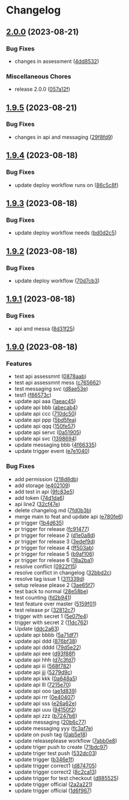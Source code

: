 # Changelog

## [2.0.0](https://github.com/Nitik-git/actionsGeneric/compare/v1.9.5...v2.0.0) (2023-08-21)


### Bug Fixes

* changes in assessment ([4dd8532](https://github.com/Nitik-git/actionsGeneric/commit/4dd8532b35adba92da661aa317185cbf4c811a70))


### Miscellaneous Chores

* release 2.0.0 ([057a12f](https://github.com/Nitik-git/actionsGeneric/commit/057a12f280b06b2e5e27822e6f5a26199e225595))

## [1.9.5](https://github.com/Nitik-git/actionsGeneric/compare/v1.9.4...v1.9.5) (2023-08-21)


### Bug Fixes

* changes in api and messaging ([29f8fd9](https://github.com/Nitik-git/actionsGeneric/commit/29f8fd9022b2a5b5171561b749c7342e1885bc3c))

## [1.9.4](https://github.com/Nitik-git/actionsGeneric/compare/v1.9.3...v1.9.4) (2023-08-18)


### Bug Fixes

* update deploy workflow runs on ([86c5c8f](https://github.com/Nitik-git/actionsGeneric/commit/86c5c8f5eb9cd405cac3b1ae1c0311a405800226))

## [1.9.3](https://github.com/Nitik-git/actionsGeneric/compare/v1.9.2...v1.9.3) (2023-08-18)


### Bug Fixes

* update deploy workflow needs ([bd0d2c5](https://github.com/Nitik-git/actionsGeneric/commit/bd0d2c54e40865ce44a6fd573497159fe92775c2))

## [1.9.2](https://github.com/Nitik-git/actionsGeneric/compare/v1.9.1...v1.9.2) (2023-08-18)


### Bug Fixes

* update deploy workflow ([70d7cb3](https://github.com/Nitik-git/actionsGeneric/commit/70d7cb3e39c745e7a6e441e07e3d966d778ee213))

## [1.9.1](https://github.com/Nitik-git/actionsGeneric/compare/v1.9.0...v1.9.1) (2023-08-18)


### Bug Fixes

* api and messa ([8d31f25](https://github.com/Nitik-git/actionsGeneric/commit/8d31f25490c0ea92624bc141fc306794ea6d30b5))

## [1.9.0](https://github.com/Nitik-git/actionsGeneric/compare/v1.8.12...v1.9.0) (2023-08-18)


### Features

* test api assessmnt ([0878aab](https://github.com/Nitik-git/actionsGeneric/commit/0878aabc7b64591320981d02b3c15e7b9e4a1146))
* test api assessmnt mess ([c765662](https://github.com/Nitik-git/actionsGeneric/commit/c765662b4f481c03029fb56fb2dc68a9d84cb670))
* test messaging svc ([d8ae53e](https://github.com/Nitik-git/actionsGeneric/commit/d8ae53ee9fb026ff1ab60854b4a4c175fedfe8a5))
* test1 ([f86573c](https://github.com/Nitik-git/actionsGeneric/commit/f86573c453353c7fd5f51aa2768cd976ff0efca4))
* update api aaa ([1aeac45](https://github.com/Nitik-git/actionsGeneric/commit/1aeac45ebf481cef662a865d2eb33946d96ee406))
* update api bbb ([abecab4](https://github.com/Nitik-git/actionsGeneric/commit/abecab410c1e39c8c19cb14cad16ce3368d505f3))
* update api ccc ([710dc50](https://github.com/Nitik-git/actionsGeneric/commit/710dc50b6900fa80560873e78b55bb832c12bc4d))
* update api ppp ([5bd5fea](https://github.com/Nitik-git/actionsGeneric/commit/5bd5fea60632d844b4b44bfb7eccf06aae9a49e0))
* update api qqq ([150fe57](https://github.com/Nitik-git/actionsGeneric/commit/150fe57ca1f42d21b140e8002c4d31128e863d0a))
* update api servc ([0a51905](https://github.com/Nitik-git/actionsGeneric/commit/0a51905fa75d7489d0224f170e870a7ad91b2409))
* update api svc ([1398694](https://github.com/Nitik-git/actionsGeneric/commit/1398694e239851ccc0163bbcbb3e57be5f010d54))
* update messaging bbb ([4f66335](https://github.com/Nitik-git/actionsGeneric/commit/4f66335346520e53f054cd81c9053f787d505367))
* update trigger event ([e7e1040](https://github.com/Nitik-git/actionsGeneric/commit/e7e1040b5d26185f224c5e6cc97804aeeff5d6c2))


### Bug Fixes

* add permission ([218d8db](https://github.com/Nitik-git/actionsGeneric/commit/218d8dbab0bc2a8a9a94eda7babf11214e874b27))
* add storage ([e402109](https://github.com/Nitik-git/actionsGeneric/commit/e4021097e6c175a49403756f8b8c8a6fd6b334f3))
* add test in api ([9fc83e5](https://github.com/Nitik-git/actionsGeneric/commit/9fc83e5354e4677f20bb3609438f45eb15b4548a))
* add token ([74d1da6](https://github.com/Nitik-git/actionsGeneric/commit/74d1da6f246fc1730e2428d7311ef5372d53cb54))
* api line2 ([32cf47e](https://github.com/Nitik-git/actionsGeneric/commit/32cf47edc64a284f2bcdabbfbee1c9eeb89a53c9))
* delete changelog.md ([7fd0b3b](https://github.com/Nitik-git/actionsGeneric/commit/7fd0b3b5c3c8bfe6d9ce4faab919da9834905a15))
* merge main to feat and update api ([e780fe6](https://github.com/Nitik-git/actionsGeneric/commit/e780fe636da78ed5f25e6f972096bd56b0161008))
* pr trigger ([1b4d635](https://github.com/Nitik-git/actionsGeneric/commit/1b4d63576af70aa767b0cb016fd742853df02e88))
* pr trigger for release ([fc91477](https://github.com/Nitik-git/actionsGeneric/commit/fc9147735b4717b85794b27e955f1e2a0f09d773))
* pr trigger for release 2 ([d1e0a8d](https://github.com/Nitik-git/actionsGeneric/commit/d1e0a8d7983a7af279c502f96cca418f61a9a71f))
* pr trigger for release 3 ([3edef9d](https://github.com/Nitik-git/actionsGeneric/commit/3edef9d1ae1aa289b0d9ce3e4b3f36db940d5539))
* pr trigger for release 4 ([ff503ab](https://github.com/Nitik-git/actionsGeneric/commit/ff503ab33a9a1998a0a8a8b85d9e2f9fbb0662c3))
* pr trigger for release 5 ([b9af106](https://github.com/Nitik-git/actionsGeneric/commit/b9af1069bd5af3711a93371f817b2830cc72004d))
* pr trigger for release 6 ([18a2ba1](https://github.com/Nitik-git/actionsGeneric/commit/18a2ba14d5434463db6d237708d8ba33b4db9e1a))
* resolve conflict ([0922f15](https://github.com/Nitik-git/actionsGeneric/commit/0922f15cfe5b556a9c110cf1b2beab51c5106e09))
* resolve conflict in changelog ([32bbd2c](https://github.com/Nitik-git/actionsGeneric/commit/32bbd2cd6e3bce7450470c1dd75273141cce15ba))
* resolve tag issue 1 ([311339d](https://github.com/Nitik-git/actionsGeneric/commit/311339dd773e62f4009043c642185b44991e5573))
* setup release please 2 ([3ae65f7](https://github.com/Nitik-git/actionsGeneric/commit/3ae65f7cd65a7e441e5a7c7d7250bf4d35cbb7f6))
* test back to normal ([28e58be](https://github.com/Nitik-git/actionsGeneric/commit/28e58be96f697106277e11adc24ba43174b62c51))
* test counting ([fd2b941](https://github.com/Nitik-git/actionsGeneric/commit/fd2b9415a89cd98fd53d375b38005df144adca9a))
* test feature over master ([5159f01](https://github.com/Nitik-git/actionsGeneric/commit/5159f0136a27ec147c74812d11dc35f88739c433))
* test release pr ([32812c7](https://github.com/Nitik-git/actionsGeneric/commit/32812c77fc11bbbd128b0c651a902c7cf599e832))
* trigger with secret 1 ([5e07fe4](https://github.com/Nitik-git/actionsGeneric/commit/5e07fe44af4dbf11390b0a7cd2af0eb12ecb5220))
* trigger with secret 2 ([11dc762](https://github.com/Nitik-git/actionsGeneric/commit/11dc762679d3405c1fae1a9ae38b523dde8c071c))
* Update ([ddc2a63](https://github.com/Nitik-git/actionsGeneric/commit/ddc2a6330ba73419411498df6781651fa42afe11))
* update api bbbb ([5a71df7](https://github.com/Nitik-git/actionsGeneric/commit/5a71df7aadd9862d72b3d2b2ee3f873d56823136))
* update api ddd ([876bf38](https://github.com/Nitik-git/actionsGeneric/commit/876bf381ff7b5b68679c019b946f39c2efea1369))
* update api dddd ([79d5e22](https://github.com/Nitik-git/actionsGeneric/commit/79d5e2252cad1c9b085f5952295051584132ccb9))
* update api eee ([d93f88f](https://github.com/Nitik-git/actionsGeneric/commit/d93f88f34f47c5beedb72bae8199c5b37a1a61c1))
* update api hhh ([d7c3fd7](https://github.com/Nitik-git/actionsGeneric/commit/d7c3fd78796d849313075082861180f7f08988d8))
* update api iii ([568f782](https://github.com/Nitik-git/actionsGeneric/commit/568f7824c86dd08163635db24c087fa5c4bdd91b))
* update api jjj ([5279d9c](https://github.com/Nitik-git/actionsGeneric/commit/5279d9ccf8558e2cb9cd656b12f1dfa513c7b676))
* update api kkk ([0a648a5](https://github.com/Nitik-git/actionsGeneric/commit/0a648a501706891859b6607032691fd8b46f2180))
* update api lll ([7215e70](https://github.com/Nitik-git/actionsGeneric/commit/7215e701bc08c95d4645c943eb314ddffa17e9f5))
* update api ooo ([ae1d839](https://github.com/Nitik-git/actionsGeneric/commit/ae1d8395f13b163d4a648616c345a4e3956b6c23))
* update api rrr ([0e40407](https://github.com/Nitik-git/actionsGeneric/commit/0e404074a7d6fe46122c0821c73649860e8b6db4))
* update api sss ([e26a62e](https://github.com/Nitik-git/actionsGeneric/commit/e26a62e4ddc7de2df11a51b2bab4ee86a5847e57))
* update api uuu ([94150f2](https://github.com/Nitik-git/actionsGeneric/commit/94150f27e3e19770674354b2d3dd6e588bbe42a7))
* update api zzz ([b7247b6](https://github.com/Nitik-git/actionsGeneric/commit/b7247b60036c7bc5d04d51922faa615a8fdbda73))
* update messaging ([20b6c77](https://github.com/Nitik-git/actionsGeneric/commit/20b6c77083ca2851ae7f5648b1f00ea10c1201c0))
* update messaging yyy ([fc3af7e](https://github.com/Nitik-git/actionsGeneric/commit/fc3af7ef00dcc4efe8bc7a5ec783f5d1edfe9359))
* update on push tag ([0ab5e18](https://github.com/Nitik-git/actionsGeneric/commit/0ab5e184f819dd101ea3ef6f6b723c1e6124fa79))
* update releaseplease workflow ([7abb0e8](https://github.com/Nitik-git/actionsGeneric/commit/7abb0e8cc2d56471c5a37ef00ffda84f2542e813))
* update triger push to create ([71bdc97](https://github.com/Nitik-git/actionsGeneric/commit/71bdc977c734cb4cfb6d47818c5b4e778fa331ea))
* update triger test push ([532dc03](https://github.com/Nitik-git/actionsGeneric/commit/532dc03788120214d17d902bb5469681ca2818ed))
* update trigger ([b346e1f](https://github.com/Nitik-git/actionsGeneric/commit/b346e1f6c5c3f558a69ba296b7e81f75733ffd38))
* update trigger correct1 ([d874705](https://github.com/Nitik-git/actionsGeneric/commit/d874705291c3a0d29092d362b243d1c7bcf426ab))
* update trigger correct2 ([8c2ca13](https://github.com/Nitik-git/actionsGeneric/commit/8c2ca13005e3ed6456143343f8abc64e5351ddfa))
* update trigger for test checkout ([d885525](https://github.com/Nitik-git/actionsGeneric/commit/d885525b65be26eab282437711dbf3b910714d55))
* update trigger official ([2a2a221](https://github.com/Nitik-git/actionsGeneric/commit/2a2a22107c998faef12429170a6709f213154b3e))
* update trigger official ([1d6f967](https://github.com/Nitik-git/actionsGeneric/commit/1d6f9674946b56472c03bd99ac21328ce499646f))
